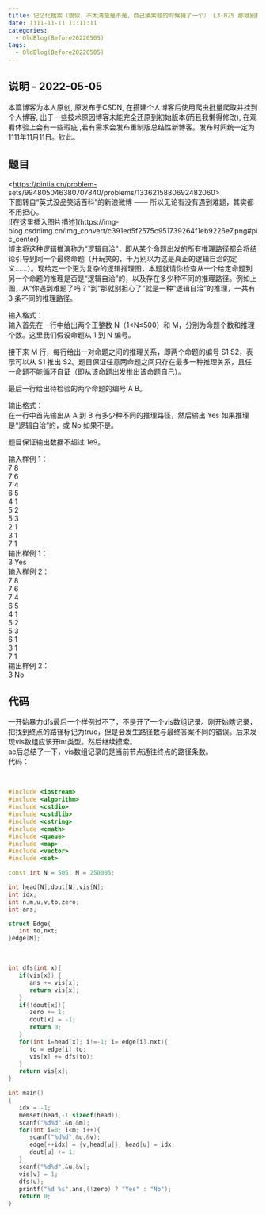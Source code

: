 ```yaml
---
title: 记忆化搜索（貌似，不太清楚是不是，自己摸索题的时候猜了一个） L3-025 那就别担心了 (30 分).md
date: 1111-11-11 11:11:11
categories:
  - OldBlog(Before20220505)
tags:
  - OldBlog(Before20220505)
---
```


## 说明 - 2022-05-05
本篇博客为本人原创, 原发布于CSDN, 在搭建个人博客后使用爬虫批量爬取并挂到个人博客, 出于一些技术原因博客未能完全还原到初始版本(而且我懒得修改), 在观看体验上会有一些瑕疵 ,若有需求会发布重制版总结性新博客。发布时间统一定为1111年11月11日。钦此。

## 题目

<https://pintia.cn/problem-
sets/994805046380707840/problems/1336215880692482060>  
下图转自“英式没品笑话百科”的新浪微博 —— 所以无论有没有遇到难题，其实都不用担心。  
![在这里插入图片描述](https://img-
blog.csdnimg.cn/img_convert/c391ed5f2575c951739264f1eb9226e7.png#pic_center)  
博主将这种逻辑推演称为“逻辑自洽”，即从某个命题出发的所有推理路径都会将结论引导到同一个最终命题（开玩笑的，千万别以为这是真正的逻辑自洽的定义……）。现给定一个更为复杂的逻辑推理图，本题就请你检查从一个给定命题到另一个命题的推理是否是“逻辑自洽”的，以及存在多少种不同的推理路径。例如上图，从“你遇到难题了吗？”到“那就别担心了”就是一种“逻辑自洽”的推理，一共有
3 条不同的推理路径。

输入格式：  
输入首先在一行中给出两个正整数 N（1<N≤500）和 M，分别为命题个数和推理个数。这里我们假设命题从 1 到 N 编号。

接下来 M 行，每行给出一对命题之间的推理关系，即两个命题的编号 S1 S2，表示可以从 S1 推出
S2。题目保证任意两命题之间只存在最多一种推理关系，且任一命题不能循环自证（即从该命题出发推出该命题自己）。

最后一行给出待检验的两个命题的编号 A B。

输出格式：  
在一行中首先输出从 A 到 B 有多少种不同的推理路径，然后输出 Yes 如果推理是“逻辑自洽”的，或 No 如果不是。

题目保证输出数据不超过 1e​9。

输入样例 1：  
7 8  
7 6  
7 4  
6 5  
4 1  
5 2  
5 3  
2 1  
3 1  
7 1  
输出样例 1：  
3 Yes  
输入样例 2：  
7 8  
7 6  
7 4  
6 5  
4 1  
5 2  
5 3  
6 1  
3 1  
7 1  
输出样例 2：  
3 No

## 代码

一开始暴力dfs最后一个样例过不了，不是开了一个vis数组记录。刚开始瞎记录，把找到终点的路径标记为true，但是会发生路径数与最终答案不同的错误。后来发现vis数组应该开int类型。然后继续摸索。  
ac后总结了一下，vis数组记录的是当前节点通往终点的路径条数。  
代码：


​    
```cpp
#include <iostream>
#include <algorithm>
#include <cstdio>
#include <cstdlib>
#include <cstring>
#include <cmath>
#include <queue>
#include <map>
#include <vector>
#include <set>

const int N = 505, M = 250005;

int head[N],dout[N],vis[N];
int idx;
int n,m,u,v,to,zero;
int ans;

struct Edge{
   int to,nxt;
}edge[M];
```


​    
```cpp
int dfs(int x){
   if(vis[x]) {
      ans += vis[x];
      return vis[x];
   }
   if(!dout[x]){
      zero += 1;
      dout[x] = -1;
      return 0;
   }
   for(int i=head[x]; i!=-1; i= edge[i].nxt){
      to = edge[i].to;
      vis[x] += dfs(to);
   }
   return vis[x];
}

int main()
{
   idx = -1;
   memset(head,-1,sizeof(head));
   scanf("%d%d",&n,&m);
   for(int i=0; i<m; i++){
      scanf("%d%d",&u,&v);
      edge[++idx] = {v,head[u]}; head[u] = idx;
      dout[u] += 1;
   }
   scanf("%d%d",&u,&v);
   vis[v] = 1;
   dfs(u);
   printf("%d %s",ans,(!zero) ? "Yes" : "No");
   return 0;
}
```


​    

